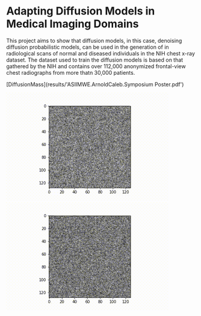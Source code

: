 # Adapting Diffusion Models in Medical Imaging Domains

This project aims to show that diffusion models, in this case, denoising diffusion probabilistic models, can be used in the generation of in radiological scans of normal and diseased individuals in the NIH chest x-ray dataset. The dataset used to train the diffusion models is based on that gathered by the NIH and contains over 112,000 anonymized frontal-view chest radiographs from more thatn 30,000 patients. 

[DiffusionMass](results/'ASIIMWE.ArnoldCaleb.Symposium Poster.pdf')

![Diffusion Mass result_71](results/diffusion_mass_71.gif)
![Diffusion Consolidation result_01](results/diffusion_consolidation.gif)
